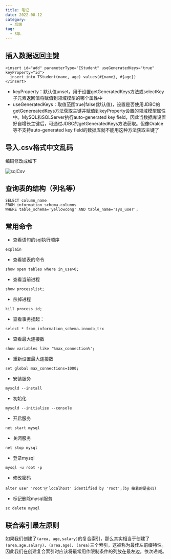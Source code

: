 ```yaml
---
title: 笔记
date: 2022-08-12
category:
  - 后端
tag:
  - SQL
---
```

## 插入数据返回主键

````mybatis
<insert id="add" parameterType="EStudent" useGeneratedKeys="true" keyProperty="id">
  insert into TStudent(name, age) values(#{name}, #{age})
</insert>
````
* keyProperty：默认值unset，用于设置getGeneratedKeys方法或selectKey子元素返回值将赋值到领域模型的哪个属性中
* useGeneratedKeys：取值范围true|false(默认值)，设置是否使用JDBC的getGenereatedKeys方法获取主键并赋值到keyProperty设置的领域模型属性中。MySQL和SQLServer执行auto-generated key field，因此当数据库设置好自增长主键后，可通过JDBC的getGeneratedKeys方法获取。但像Oralce等不支持auto-generated key field的数据库就不能用这种方法获取主键了

## 导入.csv格式中文乱码

编码修改成如下

![sqlCsv](/backends/sqlCsv.png)

## 查询表的结构（列名等）

````mysql
SELECT column_name 
FROM information_schema.columns 
WHERE table_schema='yellowcong' AND table_name='sys_user';
````

## 常用命令

* 查看语句的sql执行顺序

`explain`

* 查看锁表的命令

```mysql
show open tables where in_use>0;
```

* 查看当前进程

`show processlist;`

* 杀掉进程

`kill process_id;`

* 查看事务挂起：

```mysql
select * from information_schema.innodb_trx
```

* 查看最大连接数

```mysql
show variables like '%max_connection%';
```

* 重新设置最大连接数

````mysql
set global max_connections=1000;
````

* 安装服务

`mysqld --install`

* 初始化

`mysqld --initialize --console`

* 开启服务

`net start mysql`

* 关闭服务

`net stop mysql`

* 登录mysql

`mysql -u root -p`

* 修改密码

```mysql
alter user 'root'@'localhost' identified by 'root';(by 接着的是密码)
```

* 标记删除mysql服务

`sc delete mysql`

## 联合索引最左原则

如果我们创建了`(area, age,salary)`的复合索引，那么其实相当于创建了`(area,age,salary)`、`(area,age)`、`(area)`三个索引，这被称为最佳左前缀特性。
因此我们在创建复合索引时应该将最常用作限制条件的列放在最左边，依次递减。
